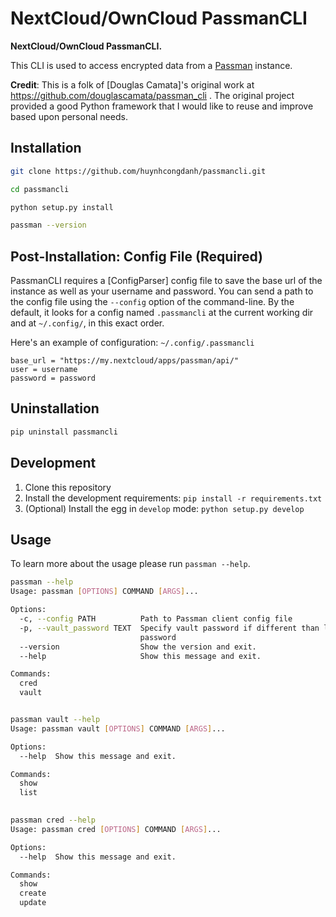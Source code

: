 # NextCloud/OwnCloud PassmanCLI

**NextCloud/OwnCloud PassmanCLI.**

This CLI is used to access encrypted data from a [Passman](https://github.com/nextcloud/passman) instance.

**Credit**: This is a folk of [Douglas Camata]'s original work at https://github.com/douglascamata/passman_cli . The original project provided a good Python framework that I would like to reuse and improve based upon personal needs. 

## Installation
```bash
git clone https://github.com/huynhcongdanh/passmancli.git

cd passmancli

python setup.py install

passman --version
```

## Post-Installation: Config File (Required)

PassmanCLI requires a [ConfigParser] config file to save the base url of the instance as well as your username and password. You can send a path to the config file using the `--config` option of the command-line. 
By the default, it looks for a config named `.passmancli` at the current working dir and at `~/.config/`, in this exact order.

Here's an example of configuration: `~/.config/.passmancli`

```ConfigParser
base_url = "https://my.nextcloud/apps/passman/api/"
user = username
password = password
```

## Uninstallation

```bash
pip uninstall passmancli
```

## Development

1. Clone this repository
2. Install the development requirements: `pip install -r requirements.txt`
3. (Optional) Install the egg in `develop` mode: `python setup.py develop`

## Usage

To learn more about the usage please run `passman --help`.
```bash
passman --help
Usage: passman [OPTIONS] COMMAND [ARGS]...

Options:
  -c, --config PATH          Path to Passman client config file
  -p, --vault_password TEXT  Specify vault password if different than login
                             password
  --version                  Show the version and exit.
  --help                     Show this message and exit.

Commands:
  cred
  vault


passman vault --help
Usage: passman vault [OPTIONS] COMMAND [ARGS]...

Options:
  --help  Show this message and exit.

Commands:
  show
  list
 

passman cred --help
Usage: passman cred [OPTIONS] COMMAND [ARGS]...

Options:
  --help  Show this message and exit.

Commands:
  show
  create
  update
  
```